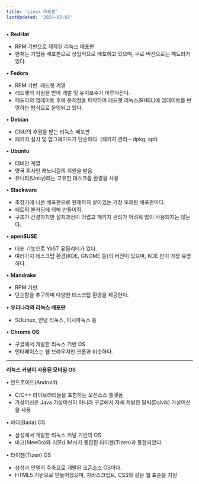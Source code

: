 ```yaml
---
title: 'Linux 배포판'
lastUpdated: '2024-03-02'
---
```


• **RedHat**
  - RPM 기반으로 제작된 리눅스 배포판
  - 현재는 기업용 배포판으로 상업적으로 배포하고 있으며, 무료 버전으로는 페도라가 있다.
  
• **Fedora**
  - RPM 기반. 레드햇 계열
  - 레드햇의 지원을 받아 개발 및 유지보수가 이루어진다.
  - 페도라의 업데이트 후에 문제점을 파악하여 레드햇 리눅스(RHEL)에 업데이트를 반영하는 방식으로 운영되고 있다.
  
• **Debian**
  - GNU의 후원을 받는 리눅스 배포판
  - 패키지 설치 및 업그레이드가 단순하다. (패키지 관리 – dpkg, apt)
  
• **Ubuntu**
  - 데비안 계열
  - 영국 회사인 캐노니컬의 지원을 받음
  - 유니티(Unity)라는 고유한 데스크톱 환경을 사용
  
• **Slackware**
  - 초창기에 나온 배포판으로 현재까지 살아있는 가장 오래된 배포판이다.
  - 패트릭 볼커딩에 의해 만들어짐.
  - 구조가 간결하지만 설치과정이 어렵고 패키지 관리가 어려워 많이 사용되지는 않는다.
  
• **openSUSE**
  - 대표 기능으로 YaST 유틸리티가 있다.
  - 여러가지 데스크탑 환경(KDE, GNOME 등)의 버전이 있으며, KDE 판이 가장 유명하다.
  
• **Mandrake**
  - RPM 기반.
  - 단순함을 추구하며 다양한 데스크탑 환경을 제공한다.
  
• **우리나라의 리눅스 배포판**
  - SULinux, 안녕 리눅스, 아시아눅스 등
  
• **Chrome OS**
  - 구글에서 개발한 리눅스 기반 OS
  - 인터페이스는 웹 브라우저인 크롬과 비슷하다.

---
**리눅스 커널이 사용된 모바일 OS**

• 안드로이드(Android)
- C/C++ 라이브러리들을 포함하는 오픈소스 플랫폼
- 가상머신은 Java 가상머신이 아니라 구글에서 자체 개발한 달빅(Dalvik) 가상머신을 사용
  
• 바다(Bada) OS
- 삼성에서 개발한 리눅스 커널 기반의 OS
- 미고(MeeGo)와 리모(LiMo)가 통합된 타이젠(Tizen)과 통합되었다.
  
• 타이젠(Tizen) OS
- 삼성과 인텔의 주축으로 개발된 오픈소스 OS이다.
- HTML5 기반으로 만들어졌으며, 자바스크립트, CSS와 같은 웹 표준을 지원
